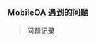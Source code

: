 ### MobileOA 遇到的问题

> [问题记录](https://github.com/TrustTheBoy/old-driver-collection/tree/master/Android)



